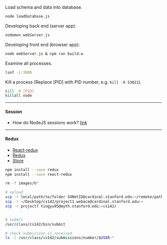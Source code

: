 Load schema and data into database.
```bash
node loadDatabase.js
```

Developing back end (server app):
```bash
nodemon webServer.js
```

Developing front end (browser app):
```bash
node webServer.js & npm run build:w
```

Examine all processes.
```bash
lsof -i:3000
```

Kill a process (Replace [PID] with PID number, e.g. `kill -9 53021`).
```bash
kill -9 [PID]
killall node
```

___
#### Session
* How do NodeJS sessions work? [link](https://nodewebapps.com/2017/06/18/how-do-nodejs-sessions-work/)

___
#### Redux
* [React-redux](https://react-redux.js.org/introduction/quick-start)
* [Redux](https://redux-docs.netlify.com/introduction/installation)
* [Store](https://redux-docs.netlify.com/recipes/configuring-your-store)

```bash
npm install --save redux
npm install --save react-redux

rm -f images/U*

# upload
scp -r local/path/to/folder SUNetID@cardinal.stanford.edu:~/remote/path/to/folder
scp -r ~/Desktop/cs142/project1 webace@cardinal.stanford.edu:~
scp -r project7 tingyu95@myth.stanford.edu:~cs142/


# submit
/usr/class/cs142/bin/submit

# check submission is received
ls -l /usr/class/cs142/submissions/number/$USER-*
```
